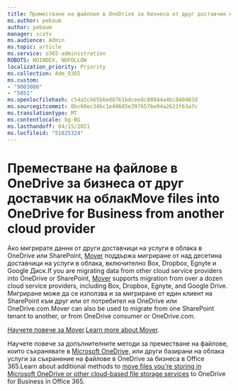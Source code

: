 ```yaml
---
title: Преместване на файлове в OneDrive за бизнеса от друг доставчик на облак
ms.author: pebaum
author: pebaum
manager: scotv
ms.audience: Admin
ms.topic: article
ms.service: o365-administration
ROBOTS: NOINDEX, NOFOLLOW
localization_priority: Priority
ms.collection: Adm_O365
ms.custom:
- "9003086"
- "5851"
ms.openlocfilehash: c54a2c665b6ed8761bdcee8c88044a4bc840483d
ms.sourcegitcommit: 8bc60ec34bc1e40685e3976576e04a2623f63a7c
ms.translationtype: MT
ms.contentlocale: bg-BG
ms.lasthandoff: 04/15/2021
ms.locfileid: "51825324"
---
```

# <a name="move-files-into-onedrive-for-business-from-another-cloud-provider"></a><span data-ttu-id="07367-102">Преместване на файлове в OneDrive за бизнеса от друг доставчик на облак</span><span class="sxs-lookup"><span data-stu-id="07367-102">Move files into OneDrive for Business from another cloud provider</span></span>

<span data-ttu-id="07367-103">Ако мигрирате данни от други доставчици на услуги в облака в OneDrive или SharePoint, [Mover](https://go.microsoft.com/fwlink/?linkid=2132453) поддържа мигриране от над десетина доставчици на услуги в облака, включително Box, Dropbox, Egnyte и Google Диск.</span><span class="sxs-lookup"><span data-stu-id="07367-103">If you are migrating data from other cloud service providers into OneDrive or SharePoint, [Mover](https://go.microsoft.com/fwlink/?linkid=2132453) supports migration from over a dozen cloud service providers, including Box, Dropbox, Egnyte, and Google Drive.</span></span> <span data-ttu-id="07367-104">Мигриране може да се използва и за мигриране от един клиент на SharePoint към друг или от потребител на OneDrive или OneDrive.com.</span><span class="sxs-lookup"><span data-stu-id="07367-104">Mover can also be used to migrate from one SharePoint tenant to another, or from OneDrive consumer or OneDrive.com.</span></span>

<span data-ttu-id="07367-105">[Научете повече за Mover](https://go.microsoft.com/fwlink/?linkid=2132453).</span><span class="sxs-lookup"><span data-stu-id="07367-105">[Learn more about Mover](https://go.microsoft.com/fwlink/?linkid=2132453).</span></span>

<span data-ttu-id="07367-106">Научете повече за допълнителните методи за преместване на файлове, които съхранявате в [Microsoft OneDrive,](https://support.microsoft.com/office/7fb28cad-7e25-451f-8b4b-2d1a71e5c0e9) или други базирани на облака услуги за съхранение на файлове в OneDrive за бизнеса в Office 365.</span><span class="sxs-lookup"><span data-stu-id="07367-106">Learn about additional methods to [move files you're storing in Microsoft OneDrive or other cloud-based file storage services](https://support.microsoft.com/office/7fb28cad-7e25-451f-8b4b-2d1a71e5c0e9) to OneDrive for Business in Office 365.</span></span>
